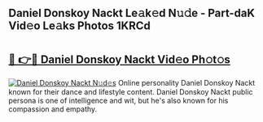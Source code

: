 ## Daniel Donskoy Nackt Le𝚊k𝚎d N𝚞𝚍e - Part-daK Vid𝚎o Le𝚊ks Photos 1KRCd

# <h2><a href="http://fb0ayv.evod.top/?m=Daniel+Donskoy+Nackt">🔗 👉🔴 Daniel Donskoy Nackt Vid𝚎o Ph𝚘t𝚘s</a></h2>

[![Daniel Donskoy Nackt N𝚞d𝚎s](https://i.imgur.com/8V9OHl7.gif)](http://fb0ayv.evod.top/?m=Daniel+Donskoy+Nackt)
Online personality Daniel Donskoy Nackt known for their dance and lifestyle content. Daniel Donskoy Nackt public persona is one of intelligence and wit, but he's also known for his compassion and empathy. 
